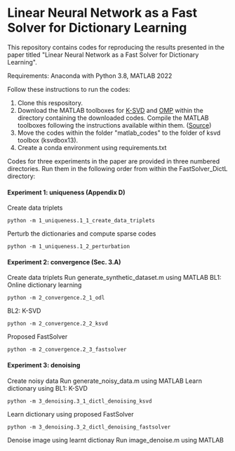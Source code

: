 # Linear Neural Network as a Fast Solver for Dictionary Learning

This repository contains codes for reproducing the results presented in the paper titled "Linear Neural Network as a Fast Solver for Dictionary Learning".

Requirements: Anaconda with Python 3.8, MATLAB 2022

Follow these instructions to run the codes:
  1. Clone this respository.
  2. Download the MATLAB toolboxes for [K-SVD](https://www.cs.technion.ac.il/~ronrubin/Software/ksvdbox13.zip) and [OMP](https://www.cs.technion.ac.il/~ronrubin/Software/ompbox10.zip) within the directory containing the downloaded codes. Compile the MATLAB toolboxes following the instructions available within them. ([Source](https://www.cs.technion.ac.il/~ronrubin/software.html))
  3. Move the codes within the folder "matlab_codes" to the folder of ksvd toolbox (ksvdbox13).
  4. Create a conda environment using requirements.txt  

Codes for three experiments in the paper are provided in three numbered directories. Run them in the following order from within the FastSolver_DictL directory:

#### Experiment 1: uniqueness (Appendix D)
Create data triplets
```
python -m 1_uniqueness.1_1_create_data_triplets
```
Perturb the dictionaries and compute sparse codes
```
python -m 1_uniqueness.1_2_perturbation
```
#### Experiment 2: convergence (Sec. 3.A)
Create data triplets 
Run generate_synthetic_dataset.m using MATLAB
BL1: Online dictionary learning
```
python -m 2_convergence.2_1_odl
```
BL2: K-SVD
```
python -m 2_convergence.2_2_ksvd
```
Proposed FastSolver
```
python -m 2_convergence.2_3_fastsolver
```
#### Experiment 3: denoising
Create noisy data
Run generate_noisy_data.m using MATLAB
Learn dictionary using BL1: K-SVD
```
python -m 3_denoising.3_1_dictl_denoising_ksvd
```
Learn dictionary using proposed FastSolver
```
python -m 3_denoising.3_2_dictl_denoising_fastsolver
```
Denoise image using learnt dictionay
Run image_denoise.m using MATLAB



